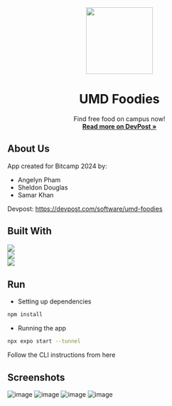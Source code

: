<div align="center">
  <a href="https://github.com/sheldoug/umd_foodie_app">
    <img src="https://github.com/sheldoug/umd_foodie_app/assets/48613444/d0d2ab89-d10c-4f24-ba5a-f17c834b34fd" width="150"/>
  </a>
<h1 align="center">UMD Foodies</h1>
  <p align="center">
    Find free food on campus now!
    <br />
    <a href=" https://devpost.com/software/umd-foodies"><strong>Read more on DevPost »</strong></a>
  </p>
</div>

## About Us
App created for Bitcamp 2024 by:
- Angelyn Pham
- Sheldon Douglas
- Samar Khan

Devpost: https://devpost.com/software/umd-foodies

## Built With
<img src="https://img.shields.io/badge/React Native-20232A?style=for-the-badge&logo=react&logoColor=61DAFB">
<br>
<img src="https://img.shields.io/badge/Expo -20232A?style=for-the-badge&logo=expo&logoColor=FFFFFF">
<br>
<img src="https://img.shields.io/badge/Firebase-20232A?style=for-the-badge&logo=firebase&logoColor=FFCA28">

## Run

* Setting up dependencies
```sh
npm install
```

* Running the app
```sh
npx expo start --tunnel
```
Follow the CLI instructions from here

## Screenshots

![image](https://github.com/sheldoug/umd_foodie_app/assets/48613444/cc4d297d-0cc6-4199-9ab5-774c4077f9e8)
![image](https://github.com/sheldoug/umd_foodie_app/assets/48613444/f8975a54-9e38-4fd9-a13a-256da220f93b)
![image](https://github.com/sheldoug/umd_foodie_app/assets/48613444/950d345f-b92a-47a9-b70a-3a13699c8452)
![image](https://github.com/sheldoug/umd_foodie_app/assets/48613444/2f3ed9ad-8f05-438d-8f31-d0d8a2a8d142)



